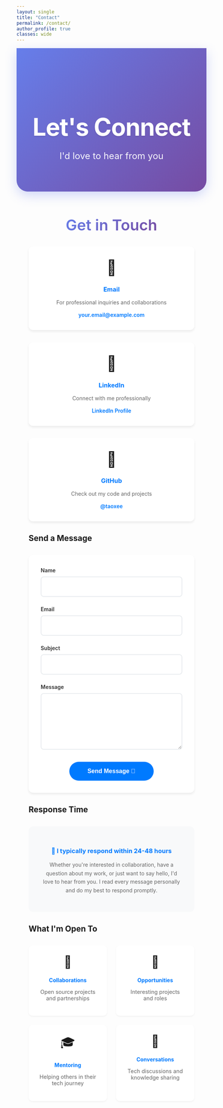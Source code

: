 ```yaml
---
layout: single
title: "Contact"
permalink: /contact/
author_profile: true
classes: wide
---
```


<div style="background: linear-gradient(135deg, #667eea 0%, #764ba2 100%); color: white; padding: 5rem 2rem; margin: 0 0 4rem 0; text-align: center; border-radius: 0 0 30px 30px; box-shadow: 0 10px 30px rgba(102, 126, 234, 0.3);">
  <h1 style="font-size: 4rem; font-weight: 700; margin-bottom: 1.5rem; color: white; text-shadow: 0 2px 4px rgba(0,0,0,0.1); letter-spacing: -0.02em;">Let's Connect</h1>
  <p style="font-size: 1.5rem; font-weight: 400; opacity: 0.95; max-width: 600px; margin: 0 auto;">I'd love to hear from you</p>
</div>

<div style="max-width: 800px; margin: 0 auto; padding: 0 2rem;">

<h2 style="font-size: 2.5rem; font-weight: 600; color: #2d3748; margin: 3rem 0 2rem 0; text-align: center;">
  <span style="background: linear-gradient(135deg, #667eea, #764ba2); -webkit-background-clip: text; -webkit-text-fill-color: transparent; background-clip: text;">Get in Touch</span>
</h2>

<div style="display: grid; grid-template-columns: repeat(auto-fit, minmax(250px, 1fr)); gap: 2rem; margin: 2rem 0;">

<div style="background: white; padding: 2rem; border-radius: 12px; box-shadow: 0 4px 6px rgba(0, 0, 0, 0.07); text-align: center;">
  <div style="font-size: 2.5rem; margin-bottom: 1rem;">📧</div>
  <h3 style="color: #007AFF; margin-bottom: 1rem;">Email</h3>
  <p style="color: #666; margin-bottom: 1rem;">For professional inquiries and collaborations</p>
  <a href="mailto:your.email@example.com" style="color: #007AFF; font-weight: 600; text-decoration: none;">
    your.email@example.com
  </a>
</div>

<div style="background: white; padding: 2rem; border-radius: 12px; box-shadow: 0 4px 6px rgba(0, 0, 0, 0.07); text-align: center;">
  <div style="font-size: 2.5rem; margin-bottom: 1rem;">💼</div>
  <h3 style="color: #007AFF; margin-bottom: 1rem;">LinkedIn</h3>
  <p style="color: #666; margin-bottom: 1rem;">Connect with me professionally</p>
  <a href="https://linkedin.com/in/yourprofile" target="_blank" style="color: #007AFF; font-weight: 600; text-decoration: none;">
    LinkedIn Profile
  </a>
</div>

<div style="background: white; padding: 2rem; border-radius: 12px; box-shadow: 0 4px 6px rgba(0, 0, 0, 0.07); text-align: center;">
  <div style="font-size: 2.5rem; margin-bottom: 1rem;">🐙</div>
  <h3 style="color: #007AFF; margin-bottom: 1rem;">GitHub</h3>
  <p style="color: #666; margin-bottom: 1rem;">Check out my code and projects</p>
  <a href="https://github.com/taoxee" target="_blank" style="color: #007AFF; font-weight: 600; text-decoration: none;">
    @taoxee
  </a>
</div>

</div>

## Send a Message

<div style="background: white; padding: 2rem; border-radius: 12px; box-shadow: 0 4px 6px rgba(0, 0, 0, 0.07); margin: 2rem 0;">

<form action="https://formspree.io/f/your-form-id" method="POST" style="max-width: 600px; margin: 0 auto;">
  
  <div style="margin-bottom: 1.5rem;">
    <label for="name" style="display: block; color: #333; font-weight: 600; margin-bottom: 0.5rem;">Name</label>
    <input type="text" id="name" name="name" required 
           style="width: 100%; padding: 1rem; border: 2px solid #e9ecef; border-radius: 8px; font-size: 1rem; transition: border-color 0.3s ease;"
           onfocus="this.style.borderColor='#007AFF'" 
           onblur="this.style.borderColor='#e9ecef'">
  </div>
  
  <div style="margin-bottom: 1.5rem;">
    <label for="email" style="display: block; color: #333; font-weight: 600; margin-bottom: 0.5rem;">Email</label>
    <input type="email" id="email" name="_replyto" required 
           style="width: 100%; padding: 1rem; border: 2px solid #e9ecef; border-radius: 8px; font-size: 1rem; transition: border-color 0.3s ease;"
           onfocus="this.style.borderColor='#007AFF'" 
           onblur="this.style.borderColor='#e9ecef'">
  </div>
  
  <div style="margin-bottom: 1.5rem;">
    <label for="subject" style="display: block; color: #333; font-weight: 600; margin-bottom: 0.5rem;">Subject</label>
    <input type="text" id="subject" name="_subject" required 
           style="width: 100%; padding: 1rem; border: 2px solid #e9ecef; border-radius: 8px; font-size: 1rem; transition: border-color 0.3s ease;"
           onfocus="this.style.borderColor='#007AFF'" 
           onblur="this.style.borderColor='#e9ecef'">
  </div>
  
  <div style="margin-bottom: 2rem;">
    <label for="message" style="display: block; color: #333; font-weight: 600; margin-bottom: 0.5rem;">Message</label>
    <textarea id="message" name="message" rows="6" required 
              style="width: 100%; padding: 1rem; border: 2px solid #e9ecef; border-radius: 8px; font-size: 1rem; resize: vertical; transition: border-color 0.3s ease;"
              onfocus="this.style.borderColor='#007AFF'" 
              onblur="this.style.borderColor='#e9ecef'"></textarea>
  </div>
  
  <div style="text-align: center;">
    <button type="submit" 
            style="background: #007AFF; color: white; padding: 1rem 3rem; border: none; border-radius: 25px; font-size: 1rem; font-weight: 600; cursor: pointer; transition: all 0.3s ease;"
            onmouseover="this.style.background='#0056b3'; this.style.transform='translateY(-2px)'"
            onmouseout="this.style.background='#007AFF'; this.style.transform='translateY(0)'">
      Send Message 📨
    </button>
  </div>
  
</form>

</div>

## Response Time

<div style="background: #f8f9fa; padding: 2rem; border-radius: 12px; margin: 2rem 0; text-align: center;">
  <h3 style="color: #007AFF; margin-bottom: 1rem;">📅 I typically respond within 24-48 hours</h3>
  <p style="color: #666; line-height: 1.6;">
    Whether you're interested in collaboration, have a question about my work, or just want to say hello, 
    I'd love to hear from you. I read every message personally and do my best to respond promptly.
  </p>
</div>

## What I'm Open To

<div style="display: grid; grid-template-columns: repeat(auto-fit, minmax(200px, 1fr)); gap: 1.5rem; margin: 2rem 0;">

<div style="background: white; padding: 1.5rem; border-radius: 10px; box-shadow: 0 2px 4px rgba(0, 0, 0, 0.05); text-align: center;">
  <div style="font-size: 2rem; margin-bottom: 0.5rem;">🤝</div>
  <h4 style="color: #007AFF; margin-bottom: 0.5rem;">Collaborations</h4>
  <p style="color: #666; font-size: 0.9rem;">Open source projects and partnerships</p>
</div>

<div style="background: white; padding: 1.5rem; border-radius: 10px; box-shadow: 0 2px 4px rgba(0, 0, 0, 0.05); text-align: center;">
  <div style="font-size: 2rem; margin-bottom: 0.5rem;">💼</div>
  <h4 style="color: #007AFF; margin-bottom: 0.5rem;">Opportunities</h4>
  <p style="color: #666; font-size: 0.9rem;">Interesting projects and roles</p>
</div>

<div style="background: white; padding: 1.5rem; border-radius: 10px; box-shadow: 0 2px 4px rgba(0, 0, 0, 0.05); text-align: center;">
  <div style="font-size: 2rem; margin-bottom: 0.5rem;">🎓</div>
  <h4 style="color: #007AFF; margin-bottom: 0.5rem;">Mentoring</h4>
  <p style="color: #666; font-size: 0.9rem;">Helping others in their tech journey</p>
</div>

<div style="background: white; padding: 1.5rem; border-radius: 10px; box-shadow: 0 2px 4px rgba(0, 0, 0, 0.05); text-align: center;">
  <div style="font-size: 2rem; margin-bottom: 0.5rem;">💬</div>
  <h4 style="color: #007AFF; margin-bottom: 0.5rem;">Conversations</h4>
  <p style="color: #666; font-size: 0.9rem;">Tech discussions and knowledge sharing</p>
</div>

</div>

</div>

<style>
  .page__content h2 {
    color: #1d1d1f;
    font-weight: 600;
    font-size: 2rem;
    margin-top: 3rem;
    margin-bottom: 1.5rem;
    border-bottom: 2px solid #007AFF;
    padding-bottom: 0.5rem;
  }
  
  .page__content h3 {
    color: #333;
    font-weight: 600;
    font-size: 1.5rem;
    margin-top: 2rem;
    margin-bottom: 1rem;
  }
  
  .page__content h4 {
    font-weight: 600;
    font-size: 1.1rem;
    margin-bottom: 0.5rem;
  }
  
  .page__content p {
    font-size: 1.1rem;
    line-height: 1.7;
    color: #515151;
  }
  
  .page__content {
    font-family: -apple-system, BlinkMacSystemFont, 'Segoe UI', Roboto, Oxygen, Ubuntu, Cantarell, sans-serif;
  }
</style> 